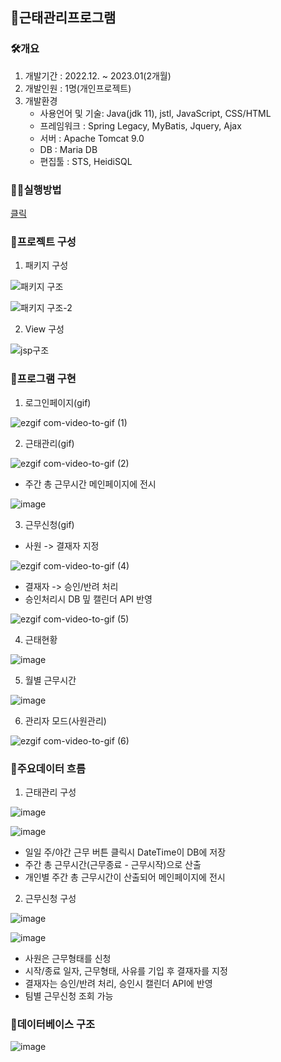 ## 📢근태관리프로그램

 ### 🛠개요
  1.  개발기간 : 2022.12. ~ 2023.01(2개월)
  2.  개발인원 : 1명(개인프로젝트)
  3.  개발환경
      * 사용언어 및 기술: Java(jdk 11), jstl, JavaScript, CSS/HTML
      * 프레임워크 : Spring Legacy, MyBatis, Jquery, Ajax
      * 서버 : Apache Tomcat 9.0
      * DB : Maria DB
      * 편집툴 : STS, HeidiSQL

 ### 🙋‍♂️실행방법
 
 [클릭](https://github.com/seungsoos/work_manager/blob/seungsoo/Howtobuild.md)
 

### 🥁프로젝트 구성
  1.  패키지 구성
  
  ![패키지 구조](https://user-images.githubusercontent.com/113499796/221560150-70c19684-b5dd-45fe-a2f3-86c09e870486.png)
  
  
  ![패키지 구조-2](https://user-images.githubusercontent.com/113499796/221560193-cca8c51c-e043-40a1-8b13-e4e6336a255b.png)
  
  2. View 구성
  
  ![jsp구조](https://user-images.githubusercontent.com/113499796/221560030-3ce77595-41fd-4b4c-8d0e-bdb6eeec5eb8.png)

 ### 🎯프로그램 구현
  1.  로그인페이지(gif)
  
  ![ezgif com-video-to-gif (1)](https://user-images.githubusercontent.com/113499796/221567246-71a11e8f-6998-4e51-a874-8820e2546fe2.gif)


  2.  근태관리(gif)  
  
  ![ezgif com-video-to-gif (2)](https://user-images.githubusercontent.com/113499796/221568380-6ebf3433-c4b2-4f77-8f60-81e78b740aa4.gif)

  * 주간 총 근무시간 메인페이지에 전시

  ![image](https://user-images.githubusercontent.com/113499796/221569018-2153b5b5-691b-4c92-b25d-01fb462c8bc7.png)

  3.  근무신청(gif)
  
  * 사원 -> 결재자 지정
    
  ![ezgif com-video-to-gif (4)](https://user-images.githubusercontent.com/113499796/221570470-bf49fbbd-db2f-4892-9c22-73f79b76bd29.gif)

  * 결재자 -> 승인/반려 처리
  * 승인처리시 DB 밒 캘린더 API 반영

  ![ezgif com-video-to-gif (5)](https://user-images.githubusercontent.com/113499796/221571781-771ea6a5-6d1e-42d2-ae8b-8d123a43958b.gif)

  4.  근태현황
  
  ![image](https://user-images.githubusercontent.com/113499796/221572582-1fd5b6fd-3245-41de-85dd-a44aead4dd78.png)

  5.  월별 근무시간 
  
  ![image](https://user-images.githubusercontent.com/113499796/221573074-f7f2ab09-6967-4989-85c5-8eff484dd2d9.png)
  
  6.  관리자 모드(사원관리)
  
  ![ezgif com-video-to-gif (6)](https://user-images.githubusercontent.com/113499796/221574491-744b262b-188b-4038-a474-7c8d265f0e03.gif)

 ### 🔖주요데이터 흐름
  1.  근태관리 구성
  
  ![image](https://user-images.githubusercontent.com/113499796/221574671-cfe5029f-df10-4bc6-bbf6-5ff5eed63a65.png)
  
  ![image](https://user-images.githubusercontent.com/113499796/221574731-e9cee845-95e3-4e22-9792-69f058d2e663.png)
  
  * 일일 주/야간 근무 버튼 클릭시 DateTime이 DB에 저장
  * 주간 총 근무시간(근무종료 - 근무시작)으로 산출
  * 개인별 주간 총 근무시간이 산출되어 메인페이지에 전시 
  
  2.  근무신청 구성
  
  ![image](https://user-images.githubusercontent.com/113499796/221574777-a3343304-9487-4e75-ad23-e1e6157a7f0a.png)
  
  ![image](https://user-images.githubusercontent.com/113499796/221574810-2b87ced9-794d-4a86-bb01-e4f374698fb6.png)
  
  * 사원은 근무형태를 신청
  * 시작/종료 일자, 근무형태, 사유를 기입 후 결재자를 지정
  * 결재자는 승인/반려 처리, 승인시 캘린더 API에 반영
  * 팀별 근무신청 조회 가능
  
 ### 💾데이터베이스 구조

 ![image](https://user-images.githubusercontent.com/113499796/221574857-fce7c0af-ec43-43d1-b061-979a7d240c10.png)
 

 
